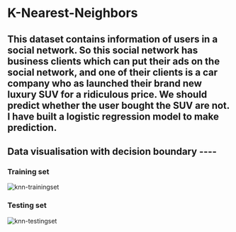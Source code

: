 # K-Nearest-Neighbors

## This dataset contains information of users in a social network. So this social network has business clients which can put their ads on the social network, and one of their clients is a car company who as launched their brand new luxury SUV for a ridiculous price. We should predict whether the user bought the SUV are not. I have built a logistic regression model to make prediction.

## Data visualisation with decision boundary ----

### Training set

![knn-trainingset](https://user-images.githubusercontent.com/40026126/43974824-53c97a88-9cf9-11e8-9854-e75e2e57846f.PNG)


### Testing set
![knn-testingset](https://user-images.githubusercontent.com/40026126/43974831-58649834-9cf9-11e8-9cc1-a352cd9c386c.PNG)
